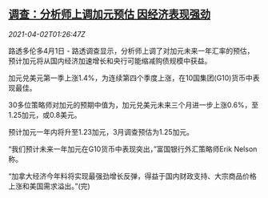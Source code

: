 <!--1617327062000-->
[调查：分析师上调加元预估 因经济表现强劲](https://cn.reuters.com/article/poll-canadian-dollar-fx-0402-idCNKBS2BP04A)
------

<div><i>2021-04-02T01:26:47Z</i></div><p>路透多伦多4月1日 - 路透调查显示，分析师上调了对加元未来一年汇率的预估，预计加元将从国内经济加速增长和央行可能缩减购债规模中获益。</p><p>加元兑美元第一季上涨1.4%，为连续第四个季度上涨，在10国集团(G10)货币中表现最佳。</p><p>30多位策略师对加元的预期中值为，加元兑美元未来三个月进一步上涨0.6%，至1.25加元，或0.8美元。</p><p>预计加元一年内将升至1.23加元，3月调查预估为1.25加元。</p><p>“我们预计未来一年加元在G10货币中表现突出，”富国银行外汇策略师Erik Nelson称。</p><p>“加拿大经济今年料将实现最强劲增长反弹，得益于国内财政支持、大宗商品价格上涨和美国需求溢出。”(完)</p>
